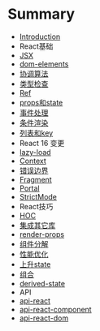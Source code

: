 # Summary

* [Introduction](README.md)
* React基础
 * [JSX](React/JSX.md)
 * [dom-elements](React/dom-elements.md)
 * [协调算法](React/协调算法.md)
 * [类型检查](React/类型检查.md)
 * [Ref](React/Ref.md)
 * [props和state](React/props和state.md)
 * [事件处理](React/事件处理.md)
 * [条件渲染](React/条件渲染.md)
 * [列表和key](React/列表和key.md)
* React 16 变更
 * [lazy-load](React/lazy-load.md)
 * [Context](React/Context.md)
 * [错误边界](React/错误边界.md)
 * [Fragment](React/Fragment.md)
 * [Portal](React/Portal.md)
 * [StrictMode](React/StrictMode.md)
* React技巧
 * [HOC](React/HOC.md)
 * [集成其它库](React/集成其它库.md)
 * [render-props](React/render-props.md)
 * [组件分解](React/组件分解.md)
 * [性能优化](React/性能优化.md)
 * [上升state](React/上升state.md)
 * [组合](React/组合.md)
 * [derived-state](React/derived-state.md)
* API
 * [api-react](React/api-react.md)
 * [api-react-component](React/api-react-component.md)
 * [api-react-dom](React/api-react-dom.md)
 
